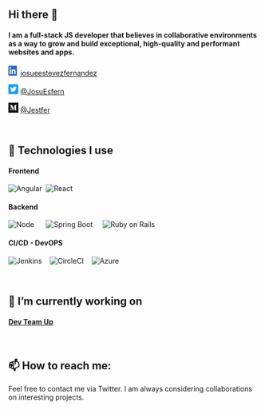 ## Hi there 👋

#### I am a full-stack JS developer that believes in collaborative environments as a way to grow and build exceptional, high-quality and performant websites and apps.

<img src="assets/social/LI-In-Bug.png?raw=true" alt="linkedin" width="20" height="20"/> [josueestevezfernandez](https://www.linkedin.com/in/josueestevezfernandez/)

<img src="assets/social/Twitter_Social_Icon_Rounded_Square_Color.png" alt="twitter" width="20" height="20"/> [@JosuEsfern](https://twitter.com/JosuEsfern)

<img src="assets/social/Medium.png" alt="twitter" width="20" height="20"/> [@Jestfer](https://medium.com/@Jestfer)

<br/>

## 🌱 Technologies I use

#### Frontend

<img src="https://angular.io/assets/images/logos/angular/angular.svg?raw=true" alt="Angular" width="160" height="160">&nbsp;
<img src="https://upload.wikimedia.org/wikipedia/commons/a/a7/React-icon.svg?raw=true" alt="React" width="140" height="140">

#### Backend

<img src="https://cdn.pixabay.com/photo/2015/04/23/17/41/node-js-736399_960_720.png?raw=true" alt="Node" width="200" height="200"> &nbsp;&nbsp;&nbsp;&nbsp;
<img src="https://spring.io/images/spring-logo-9146a4d3298760c2e7e49595184e1975.svg?raw=true" alt="Spring Boot" width="120" height="120"> &nbsp;&nbsp;&nbsp;
<img src="https://rubyonrails.org/images/rails-logo.svg?raw=true" alt="Ruby on Rails" width="120" height="120">

#### CI/CD - DevOPS

<img src="https://www.jenkins.io/images/logo-title-opengraph.png?raw=true" alt="Jenkins" width="160" height="120">&nbsp;&nbsp;&nbsp;
<img src="https://s2-cdn.greenhouse.io/external_greenhouse_job_boards/logos/400/269/100/original/Greenhouse-thumb-LinkedIn-1200x627.png?1583788001?raw=true" alt="CircleCI" width="220" height="120">&nbsp;&nbsp;&nbsp;
<img src="https://i1.wp.com/build5nines.com/wp-content/uploads/2017/09/Azure.png?resize=519%2C387&ssl=1?raw=true" alt="Azure" width="120" height="120">

<br/>

## 🔭 I’m currently working on

#### [Dev Team Up](https://github.com/Jestfer/dev-team-up/tree/develop)

<br/>

## 📫 How to reach me:

Feel free to contact me via Twitter. I am always considering collaborations on interesting projects.

<!--
**Jestfer/Jestfer** is a ✨ _special_ ✨ repository because its `README.md` (this file) appears on your GitHub profile.

Here are some ideas to get you started:

- 🔭 I’m currently working on ...
- 🌱 I’m currently learning ...
- 👯 I’m looking to collaborate on ...
- 🤔 I’m looking for help with ...
- 💬 Ask me about ...
- 📫 How to reach me: ...
- 😄 Pronouns: ...
- ⚡ Fun fact: ...
-->
